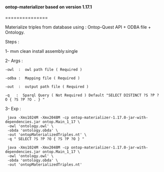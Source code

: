 <h4>ontop-materializer based on version 1.17.1</h4>
===============

Materialize triples from database using : Ontop-Quest API + ODBA file + Ontology.

Steps : 

 1- mvn clean install assembly:single
 
 2- Args :
 
   `-owl  :  owl path file ( Required ) ` 
    
   `-odba :  Mapping file ( Required ) ` 
    
   `-out  :  output path file ( Required ) ` 
    
   `-q   :  Sparql Query ( Not Required ) Default "SELECT DISTINCT ?S ?P ?O { ?S ?P ?O . } " `
    
  3- Exp    :
  
     java -Xms1024M -Xmx2048M -cp ontop-materializer-1.17.0-jar-with-dependencies.jar ontop.Main_1_17 \
     -owl 'ontology.owl' \
     -obda 'ontology.obda' \
     -out 'ontopMaterializedTriples.nt' \
     -q " SELECT ?S ?P ?O { ?S ?P ?O } "

     java -Xms1024M -Xmx2048M -cp ontop-materializer-1.17.0-jar-with-dependencies.jar ontop.Main_1_17 \
     -owl 'ontology.owl' \
     -obda 'ontology.obda' \
     -out 'ontopMaterializedTriples.nt'
     
     
    
